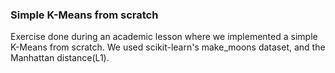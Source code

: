 ### Simple K-Means from scratch

Exercise done during an academic lesson where we implemented a simple K-Means from scratch.
We used scikit-learn's make_moons dataset, and the Manhattan distance(L1).
